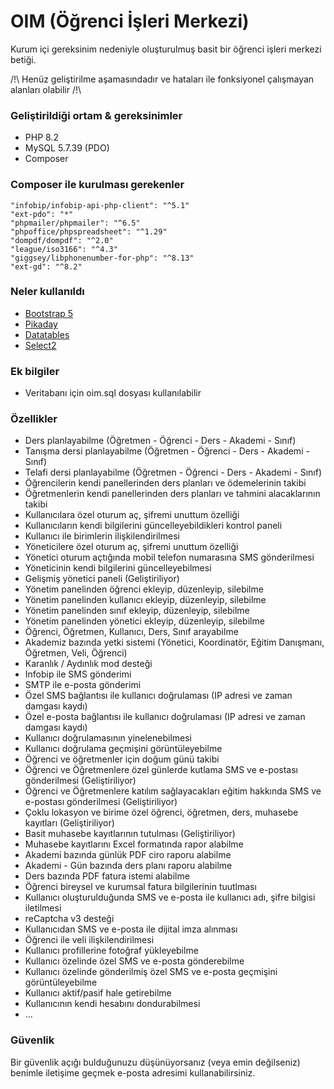 # OIM (Öğrenci İşleri Merkezi)

Kurum içi gereksinim nedeniyle oluşturulmuş basit bir öğrenci işleri merkezi betiği.

/!\ Henüz geliştirilme aşamasındadır ve hataları ile fonksiyonel çalışmayan alanları olabilir /!\

### Geliştirildiği ortam & gereksinimler
* PHP 8.2
* MySQL 5.7.39 (PDO)
* Composer

### Composer ile kurulması gerekenler
```
"infobip/infobip-api-php-client": "^5.1"
"ext-pdo": "*"
"phpmailer/phpmailer": "^6.5"
"phpoffice/phpspreadsheet": "^1.29"
"dompdf/dompdf": "^2.0"
"league/iso3166": "^4.3"
"giggsey/libphonenumber-for-php": "^8.13"
"ext-gd": "^8.2"
```

### Neler kullanıldı
* [Bootstrap 5](https://github.com/twbs/bootstrap)
* [Pikaday](https://github.com/Pikaday/Pikaday)
* [Datatables](https://github.com/DataTables/DataTables)
* [Select2](https://github.com/select2/select2)

### Ek bilgiler
* Veritabanı için oim.sql dosyası kullanılabilir

### Özellikler
* Ders planlayabilme (Öğretmen - Öğrenci - Ders - Akademi - Sınıf)
* Tanışma dersi planlayabilme (Öğretmen - Öğrenci - Ders - Akademi - Sınıf)
* Telafi dersi planlayabilme (Öğretmen - Öğrenci - Ders - Akademi - Sınıf)
* Öğrencilerin kendi panellerinden ders planları ve ödemelerinin takibi
* Öğretmenlerin kendi panellerinden ders planları ve tahmini alacaklarının takibi
* Kullanıcılara özel oturum aç, şifremi unuttum özelliği
* Kullanıcıların kendi bilgilerini güncelleyebildikleri kontrol paneli
* Kullanıcı ile birimlerin ilişkilendirilmesi
* Yöneticilere özel oturum aç, şifremi unuttum özelliği
* Yönetici oturum açtığında mobil telefon numarasına SMS gönderilmesi
* Yöneticinin kendi bilgilerini güncelleyebilmesi
* Gelişmiş yönetici paneli (Geliştiriliyor)
* Yönetim panelinden öğrenci ekleyip, düzenleyip, silebilme
* Yönetim panelinden kullanıcı ekleyip, düzenleyip, silebilme
* Yönetim panelinden sınıf ekleyip, düzenleyip, silebilme
* Yönetim panelinden yönetici ekleyip, düzenleyip, silebilme
* Öğrenci, Öğretmen, Kullanıcı, Ders, Sınıf arayabilme
* Akademiz bazında yetki sistemi (Yönetici, Koordinatör, Eğitim Danışmanı, Öğretmen, Veli, Öğrenci)
* Karanlık / Aydınlık mod desteği
* Infobip ile SMS gönderimi
* SMTP ile e-posta gönderimi 
* Özel SMS bağlantısı ile kullanıcı doğrulaması (IP adresi ve zaman damgası kaydı)
* Özel e-posta bağlantısı ile kullanıcı doğrulaması (IP adresi ve zaman damgası kaydı)
* Kullanıcı doğrulamasının yinelenebilmesi
* Kullanıcı doğrulama geçmişini görüntüleyebilme
* Öğrenci ve öğretmenler için doğum günü takibi
* Öğrenci ve Öğretmenlere özel günlerde kutlama SMS ve e-postası gönderilmesi (Geliştiriliyor)
* Öğrenci ve Öğretmenlere katılım sağlayacakları eğitim hakkında SMS ve e-postası gönderilmesi (Geliştiriliyor)
* Çoklu lokasyon ve birime özel öğrenci, öğretmen, ders, muhasebe kayıtları (Geliştiriliyor)
* Basit muhasebe kayıtlarının tutulması (Geliştiriliyor)
* Muhasebe kayıtlarını Excel formatında rapor alabilme
* Akademi bazında günlük PDF ciro raporu alabilme
* Akademi - Gün bazında ders planı raporu alabilme
* Ders bazında PDF fatura istemi alabilme
* Öğrenci bireysel ve kurumsal fatura bilgilerinin tuutlması 
* Kullanıcı oluşturulduğunda SMS ve e-posta ile kullanıcı adı, şifre bilgisi iletilmesi
* reCaptcha v3 desteği
* Kullanıcıdan SMS ve e-posta ile dijital imza alınması
* Öğrenci ile veli ilişkilendirilmesi
* Kullanıcı profillerine fotoğraf yükleyebilme
* Kullanıcı özelinde özel SMS ve e-posta gönderebilme
* Kullanıcı özelinde gönderilmiş özel SMS ve e-posta geçmişini görüntüleyebilme
* Kullanıcı aktif/pasif hale getirebilme
* Kullanıcının kendi hesabını dondurabilmesi
* ...

### Güvenlik
Bir güvenlik açığı bulduğunuzu düşünüyorsanız (veya emin değilseniz) benimle iletişime geçmek e-posta adresimi kullanabilirsiniz.




